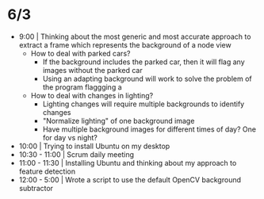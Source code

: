# 6/3

- 9:00 | Thinking about the most generic and most accurate approach to extract a frame which represents the background of a node view
  - How to deal with parked cars?
    - If the background includes the parked car, then it will flag any images without the parked car
    - Using an adapting background will work to solve the problem of the program flaggging a 
  - How to deal with changes in lighting?
    - Lighting changes will require multiple backgrounds to identify changes
    - "Normalize lighting" of one background image
    - Have multiple background images for different times of day? One for day vs night?
- 10:00 | Trying to install Ubuntu on my desktop
- 10:30 - 11:00 | Scrum daily meeting
- 11:00 - 11:30 | Installing Ubuntu and thinking about my approach to feature detection
- 12:00 - 5:00 | Wrote a script to use the default OpenCV background subtractor 